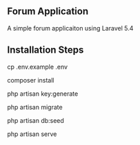 ## Forum Application

A simple forum applicaiton using Laravel 5.4

## Installation Steps

cp .env.example .env

composer install

php artisan key:generate

php artisan migrate

php artisan db:seed

php artisan serve